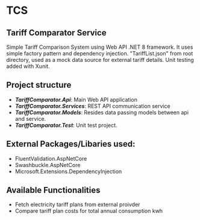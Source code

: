 # TCS
## Tariff Comparator Service

Simple Tariff Comparison System using Web API .NET 8 framework. It uses simple factory pattern and dependency injection. 
"TariffList.json" from root directory, used as a mock data source for external tariff details. Unit testing added with Xunit. 

## Project structure
* ***TariffComparator.Api***: Main Web API application
* ***TariffComparator.Services***: REST API communication service
* ***TariffComparator.Models***: Resides data passing models between api and service.
* ***TariffComparator.Test***: Unit test project.


## External Packages/Libaries used:
* FluentValidation.AspNetCore
* Swashbuckle.AspNetCore
* Microsoft.Extensions.DependencyInjection

## Available Functionalities
* Fetch electricity tariff plans from external proivder
* Compare tariff plan costs for total annual consumption kwh
